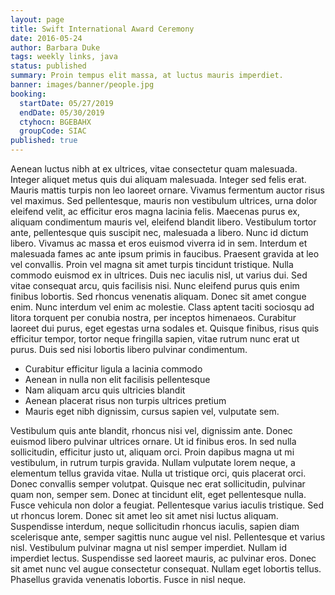 ```yaml
---
layout: page
title: Swift International Award Ceremony
date: 2016-05-24
author: Barbara Duke
tags: weekly links, java
status: published
summary: Proin tempus elit massa, at luctus mauris imperdiet.
banner: images/banner/people.jpg
booking:
  startDate: 05/27/2019
  endDate: 05/30/2019
  ctyhocn: BGEBAHX
  groupCode: SIAC
published: true
---
```

Aenean luctus nibh at ex ultrices, vitae consectetur quam malesuada. Integer aliquet metus quis dui aliquam malesuada. Integer sed felis erat. Mauris mattis turpis non leo laoreet ornare. Vivamus fermentum auctor risus vel maximus. Sed pellentesque, mauris non vestibulum ultrices, urna dolor eleifend velit, ac efficitur eros magna lacinia felis. Maecenas purus ex, aliquam condimentum mauris vel, eleifend blandit libero. Vestibulum tortor ante, pellentesque quis suscipit nec, malesuada a libero. Nunc id dictum libero. Vivamus ac massa et eros euismod viverra id in sem. Interdum et malesuada fames ac ante ipsum primis in faucibus. Praesent gravida at leo vel convallis. Proin vel magna sit amet turpis tincidunt tristique. Nulla commodo euismod ex in ultrices. Duis nec iaculis nisl, ut varius dui. Sed vitae consequat arcu, quis facilisis nisi.
Nunc eleifend purus quis enim finibus lobortis. Sed rhoncus venenatis aliquam. Donec sit amet congue enim. Nunc interdum vel enim ac molestie. Class aptent taciti sociosqu ad litora torquent per conubia nostra, per inceptos himenaeos. Curabitur laoreet dui purus, eget egestas urna sodales et. Quisque finibus, risus quis efficitur tempor, tortor neque fringilla sapien, vitae rutrum nunc erat ut purus. Duis sed nisi lobortis libero pulvinar condimentum.

* Curabitur efficitur ligula a lacinia commodo
* Aenean in nulla non elit facilisis pellentesque
* Nam aliquam arcu quis ultricies blandit
* Aenean placerat risus non turpis ultrices pretium
* Mauris eget nibh dignissim, cursus sapien vel, vulputate sem.

Vestibulum quis ante blandit, rhoncus nisi vel, dignissim ante. Donec euismod libero pulvinar ultrices ornare. Ut id finibus eros. In sed nulla sollicitudin, efficitur justo ut, aliquam orci. Proin dapibus magna ut mi vestibulum, in rutrum turpis gravida. Nullam vulputate lorem neque, a elementum tellus gravida vitae. Nulla ut tristique orci, quis placerat orci. Donec convallis semper volutpat. Quisque nec erat sollicitudin, pulvinar quam non, semper sem. Donec at tincidunt elit, eget pellentesque nulla. Fusce vehicula non dolor a feugiat.
Pellentesque varius iaculis tristique. Sed ut rhoncus lorem. Donec sit amet leo sit amet nisi luctus aliquam. Suspendisse interdum, neque sollicitudin rhoncus iaculis, sapien diam scelerisque ante, semper sagittis nunc augue vel nisl. Pellentesque et varius nisl. Vestibulum pulvinar magna ut nisl semper imperdiet. Nullam id imperdiet lectus. Suspendisse sed laoreet mauris, ac pulvinar eros. Donec sit amet nunc vel augue consectetur consequat. Nullam eget lobortis tellus. Phasellus gravida venenatis lobortis. Fusce in nisl neque.
